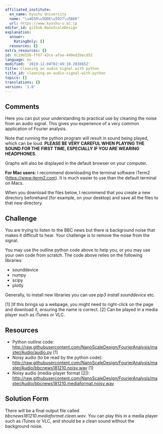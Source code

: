 ```yaml
---
affiliated_institute:
  en_name: Kyushu University
  name: "\u4E5D\u5DDE\u5927\u5B66"
  url: https://www.kyushu-u.ac.jp
editor_id: github.NanoScaleDesign
explanation:
  answer:
    RatingOnly: []
  resources: {}
extra_resources: {}
id: dc19d15b-ff67-43ce-afaa-449ed2becd52
language: en
modified: '2019-12-04T02:49:10.203665Z'
title: Cleaning an audio signal with python
title_id: cleaning-an-audio-signal-with-python
topics: []
translations: {}
version: '1.0'
---
```


## Comments
Here you can put your understanding to practical use by cleaning the noise from an audio signal. This gives you experience of a very common application of Fourier analysis.

Note that running the python program will result in sound being played, which can be loud. **PLEASE BE VERY CAREFUL WHEN PLAYING THE SOUND FOR THE FIRST TIME, ESPECIALLY IF YOU ARE WEARING HEADPHONES.**

Graphs will also be displayed in the default browser on your computer.

**For Mac users:** I recommend downloading the terminal software iTerm2 (https://www.iterm2.com). It is much easier to use than the default terminal on Macs.

When you download the files below, I recommend that you create a new directory beforehand (for example, on your desktop) and save all the files to that new directory.


## Challenge
You are trying to listen to the BBC news but there is background noise that makes it difficult to hear. Your challenge is to remove the noise from the signal.

You may use the outline python code above to help you, or you may use your own code from scratch. The code above relies on the following libraries:

- sounddevice
- numpy
- scipy
- plotly

Generally, to install new libraries you can use *pip3 install sounddevice* etc.


[1] ]If this brings up a webpage, you might need to right-click on the page and download it, ensuring the name is correct.
[2] Can be played in a media player such as iTunes or VLC.



## Resources
- Python outline code: http://raw.githubusercontent.com/NanoScaleDesign/FourierAnalysis/master/Audio/audio.py [1]
- Noisy audio (to be read by the python code): http://raw.githubusercontent.com/NanoScaleDesign/FourierAnalysis/master/Audio/bbcnews181210.noisy.wav [1]
- Noisy audio (media-player format [2]): http://raw.githubusercontent.com/NanoScaleDesign/FourierAnalysis/master/Audio/bbcnews181210.mediaformat.noisy.wav



## Solution Form
There will be a final output file called *bbcnews181210.mediaformat.clean.wav*.
You can play this in a media player such as iTunes or VLC, and should be a clean sound without the background noise.

